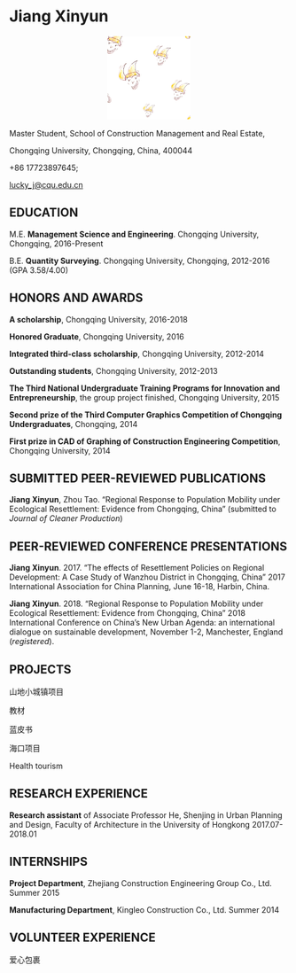 # Jiang Xinyun   
<div align=center><img width="150" height="150" src="https://github.com/xinyunjiang/xinyunjiang.github.io/raw/master/images/loki.jpg"/></div>

Master Student, School of Construction Management and Real Estate,

Chongqing University, Chongqing, China, 400044

+86 17723897645;

lucky_j@cqu.edu.cn

## EDUCATION

M.E.            **Management Science and Engineering**. Chongqing University, Chongqing, 2016-Present

B.E.            **Quantity Surveying**. Chongqing University, Chongqing, 2012-2016 (GPA 3.58/4.00)

## HONORS AND AWARDS

**A scholarship**, Chongqing University, 2016-2018

**Honored Graduate**, Chongqing University, 2016

**Integrated third-class scholarship**, Chongqing University, 2012-2014   

**Outstanding students**, Chongqing University, 2012-2013      

**The Third National Undergraduate Training Programs for Innovation and Entrepreneurship**, the group project finished, Chongqing University, 2015

**Second prize of the Third Computer Graphics Competition of Chongqing Undergraduates**, Chongqing, 2014

**First prize in CAD of Graphing of Construction Engineering Competition**, Chongqing University, 2014

## SUBMITTED PEER-REVIEWED PUBLICATIONS

**Jiang Xinyun**, Zhou Tao. “Regional Response to Population Mobility under Ecological Resettlement: Evidence from Chongqing, China” (submitted to _Journal of Cleaner Production_)

## PEER-REVIEWED CONFERENCE PRESENTATIONS

**Jiang Xinyun**. 2017. “The effects of Resettlement Policies on Regional Development: A Case Study of Wanzhou District in Chongqing, China” 2017 International Association for China Planning, June 16-18, Harbin, China.

**Jiang Xinyun**. 2018. “Regional Response to Population Mobility under Ecological Resettlement: Evidence from Chongqing, China” 2018 International Conference on China’s New Urban Agenda: an international dialogue on sustainable development, November 1-2, Manchester, England (_registered_). 

## PROJECTS

山地小城镇项目

教材

蓝皮书

海口项目

Health tourism

## RESEARCH EXPERIENCE

**Research assistant** of Associate Professor He, Shenjing in Urban Planning and Design, Faculty of Architecture in the University of Hongkong                                                                                                   2017.07-2018.01
 
## INTERNSHIPS    

**Project Department**, Zhejiang Construction Engineering Group Co., Ltd.                                        Summer 2015

**Manufacturing Department**, Kingleo Construction Co., Ltd.                                                     Summer 2014
 
## VOLUNTEER EXPERIENCE

爱心包裹

